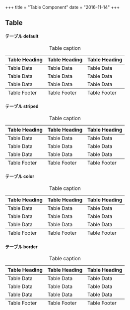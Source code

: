 +++
title = "Table Component"
date = "2016-11-14"
+++

## Table

<h4>テーブル default</h4>
<table class="table">
  <caption>Table caption</caption>
  <thead>
  <tr>
    <th>Table Heading</th>
    <th>Table Heading</th>
    <th>Table Heading</th>
  </tr>
  </thead>
  <tfoot>
  <tr>
    <td>Table Footer</td>
    <td>Table Footer</td>
    <td>Table Footer</td>
  </tr>
  </tfoot>
  <tbody>
  <tr>
    <td>Table Data</td>
    <td>Table Data</td>
    <td>Table Data</td>
  </tr>
  <tr>
    <td>Table Data</td>
    <td>Table Data</td>
    <td>Table Data</td>
  </tr>
  <tr>
    <td>Table Data</td>
    <td>Table Data</td>
    <td>Table Data</td>
  </tr>
  </tbody>
</table>

<h4>テーブル striped</h4>

<table class="table striped">
  <caption>Table caption</caption>
  <thead>
  <tr>
    <th>Table Heading</th>
    <th>Table Heading</th>
    <th>Table Heading</th>
  </tr>
  </thead>
  <tfoot>
  <tr>
    <td>Table Footer</td>
    <td>Table Footer</td>
    <td>Table Footer</td>
  </tr>
  </tfoot>
  <tbody>
  <tr>
    <td>Table Data</td>
    <td>Table Data</td>
    <td>Table Data</td>
  </tr>
  <tr>
    <td>Table Data</td>
    <td>Table Data</td>
    <td>Table Data</td>
  </tr>
  <tr>
    <td>Table Data</td>
    <td>Table Data</td>
    <td>Table Data</td>
  </tr>
  </tbody>
</table>

<h4>テーブル color</h4>
<table class="table primary">
  <caption>Table caption</caption>
  <thead>
  <tr>
    <th>Table Heading</th>
    <th>Table Heading</th>
    <th>Table Heading</th>
  </tr>
  </thead>
  <tfoot>
  <tr>
    <td>Table Footer</td>
    <td>Table Footer</td>
    <td>Table Footer</td>
  </tr>
  </tfoot>
  <tbody>
  <tr>
    <td>Table Data</td>
    <td>Table Data</td>
    <td>Table Data</td>
  </tr>
  <tr>
    <td>Table Data</td>
    <td>Table Data</td>
    <td>Table Data</td>
  </tr>
  <tr>
    <td>Table Data</td>
    <td>Table Data</td>
    <td>Table Data</td>
  </tr>
  </tbody>
</table>

<h4>テーブル border</h4>

<table class="table bordered">
  <caption>Table caption</caption>
  <thead>
  <tr>
    <th>Table Heading</th>
    <th>Table Heading</th>
    <th>Table Heading</th>
  </tr>
  </thead>
  <tfoot>
  <tr>
    <td>Table Footer</td>
    <td>Table Footer</td>
    <td>Table Footer</td>
  </tr>
  </tfoot>
  <tbody>
  <tr>
    <td>Table Data</td>
    <td>Table Data</td>
    <td>Table Data</td>
  </tr>
  <tr>
    <td>Table Data</td>
    <td>Table Data</td>
    <td>Table Data</td>
  </tr>
  <tr>
    <td>Table Data</td>
    <td>Table Data</td>
    <td>Table Data</td>
  </tr>
  </tbody>
</table>


